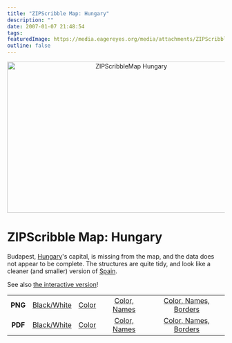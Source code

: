 ```yaml
---
title: "ZIPScribble Map: Hungary"
description: ""
date: 2007-01-07 21:48:54
tags: 
featuredImage: https://media.eagereyes.org/media/attachments/ZIPScribbleMaps/ZIPScribbleMap-Hungary-color-names-borders.png
outline: false
---
```


<p align="center"><img class="aligncenter" title="ZIPScribbleMap Hungary" src="https://media.eagereyes.org/media/attachments/ZIPScribbleMaps/ZIPScribbleMap-Hungary-color-names-borders.png" alt="ZIPScribbleMap Hungary" width="559" height="350" border="0" /></p>

# ZIPScribble Map: Hungary

Budapest, <a href="http://en.wikipedia.org/wiki/Hungary">Hungary</a>'s capital, is missing from the map, and the data does not appear to be complete. The structures are quite tidy, and look like a cleaner (and smaller) version of <a href="/zipscribble-maps/spain">Spain</a>.

See also <a href="/zipscribble-maps/interactive-zipscribble-map#HU">the interactive version</a>!

<table width="80%" border="0" align="center">
<tbody>
<tr>
<td align="center"><strong>PNG</strong></td>
<td align="center"><a href="https://media.eagereyes.org/media/attachments/ZIPScribbleMaps/ZIPScribbleMap-Hungary.png" target="_blank" rel="slb_off">Black/White</a></td>
<td align="center"><a href="https://media.eagereyes.org/media/attachments/ZIPScribbleMaps/ZIPScribbleMap-Hungary-color.png" target="_blank" rel="slb_off">Color</a></td>
<td align="center"><a href="https://media.eagereyes.org/media/attachments/ZIPScribbleMaps/ZIPScribbleMap-Hungary-color-names.png" target="_blank" rel="slb_off">Color, Names</a></td>
<td align="center"><a href="https://media.eagereyes.org/media/attachments/ZIPScribbleMaps/ZIPScribbleMap-Hungary-color-names-borders.png" target="_blank" rel="slb_off">Color, Names, Borders</a></td>
</tr>
<tr>
<td align="center"><strong>PDF</strong></td>
<td align="center"><a href="https://media.eagereyes.org/media/attachments/ZIPScribbleMaps/ZIPScribbleMap-Hungary.pdf" target="_blank">Black/White</a></td>
<td align="center"><a href="https://media.eagereyes.org/media/attachments/ZIPScribbleMaps/ZIPScribbleMap-Hungary-color.pdf" target="_blank">Color </a></td>
<td align="center"><a href="https://media.eagereyes.org/media/attachments/ZIPScribbleMaps/ZIPScribbleMap-Hungary-color-names.pdf" target="_blank">Color, Names</a></td>
<td align="center"><a href="https://media.eagereyes.org/media/attachments/ZIPScribbleMaps/ZIPScribbleMap-Hungary-color-names-borders.pdf" target="_blank">Color, Names, Borders</a></td>
</tr>
</tbody>
</table>


<PostedBy />


